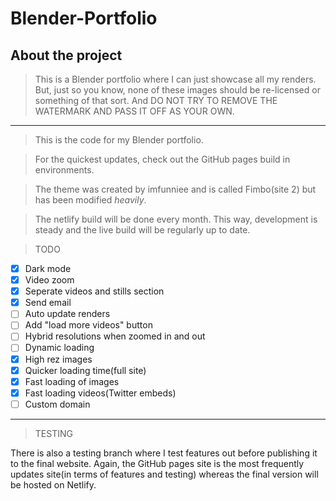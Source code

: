 # Blender-Portfolio
## About the project
>This is a Blender portfolio where I can just showcase all my renders. But, just so you know, none of these images should be re-licensed or something of that sort. And DO NOT TRY TO REMOVE THE WATERMARK AND PASS IT OFF AS YOUR OWN.
____________________________________________________________________________________________________________________________

>This is the code for my Blender portfolio. 

>For the quickest updates, check out the GitHub pages build in environments.

>The theme was created by imfunniee and is called Fimbo(site 2) but has been modified *heavily*.

>The netlify build will be done every month. This way, development is steady and the live build will be regularly up to date.

>TODO
- [X] Dark mode
- [X] Video zoom
- [X] Seperate videos and stills section
- [X] Send email
- [ ] Auto update renders
- [ ] Add "load more videos" button
- [ ] Hybrid resolutions when zoomed in and out
- [ ] Dynamic loading
- [X] High rez images
- [X] Quicker loading time(full site)
- [X] Fast loading of images
- [X] Fast loading videos(Twitter embeds)
- [ ] Custom domain

-----------
>TESTING

There is also a testing branch where I test features out before publishing it to the final website. Again, the GitHub pages site is the most frequently updates site(in terms of features and testing) whereas the final version will be hosted on Netlify.
